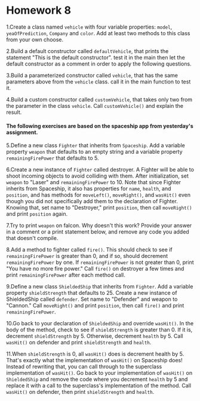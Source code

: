 
# Homework 8

1.Create a class named `vehicle` with four variable properties: `model`, `yeaOfPrediction`, `Company` and `color`. Add at least two methods to this class from your own choose. 

2.Build a default constructor called `defaultVehicle`, that prints the statement "This is the default constructor". test it in the main then let the default constructor as a comment in order to apply the following questions.

3.Build a parameterized constructor  called `vehicle`, that has the same parameters above from the `vehicle` class. call it in the main function to test it.

4.Build a custom constructor called `customVehicle`,  that takes only two from the parameter in the class `vehicle`. Call `customVehicle()` and explain the result.

#### The following exercises are based on the spaceship app from yesterday's assignment.

5.Define a new class `Fighter` that inherits from `Spaceship`. Add a variable property `weapon` that defaults to an empty string and a variable property `remainingFirePower` that defaults to 5.

6.Create a new instance of `Fighter` called destroyer. A Fighter will be able to shoot incoming objects to avoid colliding with them. After initialization, set `weapon` to "Laser" and `remainingFirePower` to 10. Note that since Fighter inherits from Spaceship, it also has properties for `name`, `health`, and `position`, and has methods for `moveLeft()`, `moveRight()`, and `wasHit()` even though you did not specifically add them to the declaration of Fighter. Knowing that, set name to "Destroyer," print `position`, then call `moveRight()` and print `position` again.

7.Try to print `weapon` on falcon. Why doesn't this work? Provide your answer in a comment or a print statement below, and remove any code you added that doesn't compile.

8.Add a method to fighter called `fire()`. This should check to see if `remainingFirePower` is greater than 0, and if so, should decrement `remainingFirePower` by one. If `remainingFirePower` is not greater than 0, print "You have no more fire power." Call `fire()` on destroyer a few times and print `remainingFirePower` after each method call.

9.Define a new class `ShieldedShip` that inherits from `Fighter`. Add a variable property `shieldStrength` that defaults to 25. Create a new instance of ShieldedShip called `defender`. Set name to "Defender" and weapon to "Cannon." Call `moveRight()` and print `position`, then call `fire()` and print `remainingFirePower`.

10.Go back to your declaration of `ShieldedShip` and override `wasHit()`. In the body of the method, check to see if `shieldStrength` is greater than 0. If it is, decrement `shieldStrength` by 5. Otherwise, decrement `health` by 5. Call `wasHit()` on defender and print `shieldStrength` and `health`.

11.When `shieldStrength` is 0, all `wasHit()` does is decrement health by 5. That's exactly what the implementation of `wasHit()` on Spaceship does! Instead of rewriting that, you can call through to the superclass implementation of `wasHit()`. Go back to your implementation of `wasHit()` on `ShieldedShip` and remove the code where you decrement `health` by 5 and replace it with a call to the superclass's implementation of the method. Call `wasHit()` on defender, then print `shieldStrength` and `health`.

